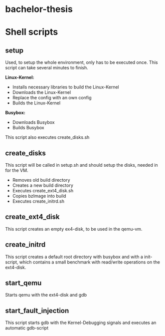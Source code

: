 # bachelor-thesis
# Shell scripts

## setup
Used, to setup the whole environment, only has to be executed once. This script can take several minutes to finish.

 **Linux-Kernel:**
 - Installs necessary libraries to build the Linux-Kernel
 - Downloads the Linux-Kernel
 - Replace the config with an own config
 - Builds the Linux-Kernel

**Busybox:**
 - Downloads Busybox
 - Builds Busybox

This script also executes create_disks.sh

## create_disks
This script will be called in setup.sh and should setup the disks, needed in for the VM.
 - Removes old build directory
 - Creates a new build directory
 - Executes create_ext4_disk.sh
 - Copies bzImage into build
 - Executes create_initrd.sh

## create_ext4_disk
This script creates an empty ex4-disk, to be used in the qemu-vm.

## create_initrd
This script creates a default root directory with busybox and with a init-script, which contains a small benchmark with read/write operations on the ext4-disk.

## start_qemu
Starts qemu with the ext4-disk and gdb

## start_fault_injection
This script starts gdb with the Kernel-Debugging signals and executes an automatic gdb-script

